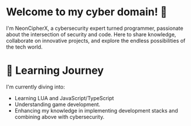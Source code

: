 # Welcome to my cyber domain! 🚀
I'm NeonCipherX, a cybersecurity expert turned programmer, passionate about the intersection of security and code. Here to share knowledge, collaborate on innovative projects, and explore the endless possibilities of the tech world.

# 🌱 Learning Journey
I'm currently diving into:

- Learning LUA and JavaScript/TypeScript
- Understanding game development.
- Enhancing my knowledge in implementing development stacks and combining above with cybersecurity.
